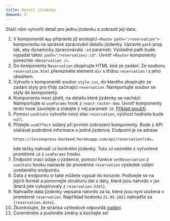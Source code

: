 ```yaml
---
title: Detail jízdenky
demand: 3
---
```


Stačí nám vytvořit detail pro jednu jízdenku a zobrazit její data.

1. V komponentě `App` připravte již existující `<Route path="/reservation">` komponentu na správné zpracování detailu jízdenky. Upravte `path` prop tak, aby dynamicky zpracovávala `:id` parametr. Výsledná path bude vypadat takto: `path="/reservation/:id"`. Uvnitř `<Route>` komponenty ponechte `<Reservation />`.
1. Do komponenty `Reservation` zkopírujte HTML kód ze zadání. Ze souboru `reservation.html` převezměte element `div` s třídou `reservation` i s jeho obsahem.
1. Vytvoře v komponentě soubor `style.css`, do kterého zkopírujte ze zadání styly pro třídy začínající `reservation`. Naimportujte soubor se styly do komponenty.
1. Komponenta musí zjistit, na detailu které jízdenky se nachází. Naimportujte si `useParams` hook z `react-router-dom`. Uvnitř komponenty tento hook zavolejte a získejte z něj parametr `id`. [Příklad použití](https://reactrouter.com/web/api/Hooks/useparams).
1. Pomocí `useState` vytvořte nový stav `reservation`, výchozí hodnota bude `null`.
1. Přidejte `useEffect` volaný při prvním zobrazení komponenty. Bude z API získávat podrobné informace o jedné jízdence. Endpoint je na adrese
   ```
   https://leviexpress-backend.herokuapp.com/api/reservation?id=…
   ```
   kde tečky nahradí `id` konkrétní jízdenky. Toto `id` vezměte z vytvořené proměnné `id` z `useParams` hooku.
1. Endpoint vrací údaje o jízdence, pomocí funkce `setReservation` z `useState` hooku nastavte do proměnné `reservation` výsledek volání uvedeného endpointu.
1. Data z endpointu si také můžete vypsat do konzole. Podívejte se na jejich formát a porovnejte strukturu dat s daty, která jsou natvrdo v jsx (která jste vykopírovaly z `reservation.html`).
1. Nahraďte data jízdenky vepsaná natvrdo za ta, která jsou nyní uložená v proměnné `reservation`. Například hodnotu `21.05.2021` nahraďte za `{reservation.date}`.
1. Zkontrolujte, že stránka vzhledově odpovídá [zadání](https://czechitas-podklady-web.github.io/leviexpress-zadani/reservation).
1. Commitněte a pushněte změny a kochejte se!
